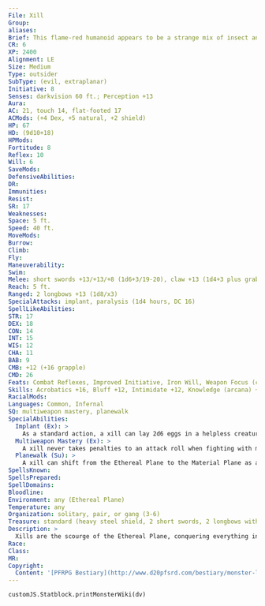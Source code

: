 ```yaml
---
File: Xill
Group: 
aliases: 
Brief: This flame-red humanoid appears to be a strange mix of insect and reptile, with four arms and twitching, fanged mandibles.
CR: 6
XP: 2400
Alignment: LE
Size: Medium
Type: outsider
SubType: (evil, extraplanar)
Initiative: 8
Senses: darkvision 60 ft.; Perception +13
Aura: 
AC: 21, touch 14, flat-footed 17
ACMods: (+4 Dex, +5 natural, +2 shield)
HP: 67
HD: (9d10+18)
HPMods: 
Fortitude: 8
Reflex: 10
Will: 6
SaveMods: 
DefensiveAbilities: 
DR: 
Immunities: 
Resist: 
SR: 17
Weaknesses: 
Space: 5 ft.
Speed: 40 ft.
MoveMods: 
Burrow: 
Climb: 
Fly: 
Maneuverability: 
Swim: 
Melee: short swords +13/+13/+8 (1d6+3/19-20), claw +13 (1d4+3 plus grab), bite +7 (1d3+1 plus paralysis), or 4 claws +13 (1d4+3 plus grab), bite +12 (1d3+3 plus paralysis)
Reach: 5 ft.
Ranged: 2 longbows +13 (1d8/x3)
SpecialAttacks: implant, paralysis (1d4 hours, DC 16)
SpellLikeAbilities: 
STR: 17
DEX: 18
CON: 14
INT: 15
WIS: 12
CHA: 11
BAB: 9
CMB: +12 (+16 grapple)
CMD: 26
Feats: Combat Reflexes, Improved Initiative, Iron Will, Weapon Focus (claw, short sword)
Skills: Acrobatics +16, Bluff +12, Intimidate +12, Knowledge (arcana) +14, Knowledge (planes) +14, Perception +13, Sense Motive +13, Stealth +14
RacialMods: 
Languages: Common, Infernal
SQ: multiweapon mastery, planewalk
SpecialAbilities:
  Implant (Ex): >
    As a standard action, a xill can lay 2d6 eggs in a helpless creature. A xill's eggs hatch in 24 hours, at which point the young consume the host from within, inflicting 1 point of Con damage per hour per young until the host dies. The young then emerge and planewalk to the Ethereal Plane, if possible, to mature. A remove disease spell (or similar effect) rids a victim of all implanted eggs or active young, or they can be cut out one at a time with DC 20 Heal checks (each attempt takes 10 minutes). If a check fails, the healer can try again, but each attempt (successful or not) deals 1d4 points of damage to the patient.
  Multiweapon Mastery (Ex): >
    A xill never takes penalties to an attack roll when fighting with multiple weapons, and treats claws as primary attacks even when also wielding weapons.
  Planewalk (Su): >
    A xill can shift from the Ethereal Plane to the Material Plane as a move action. Shifting from the Material Plane to the Ethereal Plane takes 2 consecutive full-round actions, during which time the xill is immobile. As a xill fades away, it becomes harder to hit: opponents have a 20% miss chance in the first round and a 50% miss chance in the second. A xill can take a single willing or helpless creature with it when it switches planes.
SpellsKnown: 
SpellsPrepared: 
SpellDomains: 
Bloodline: 
Environment: any (Ethereal Plane)
Temperature: any
Organization: solitary, pair, or gang (3-6)
Treasure: standard (heavy steel shield, 2 short swords, 2 longbows with 40 arrows, other treasure)
Description: >
  Xills are the scourge of the Ethereal Plane, conquering everything in their paths with only one purpose: to perpetuate their race at the expense of others. All xills are female and capable of fertilizing their own eggs, but require living hosts to incubate these eggs, which they inject into paralyzed victims by means of a grotesque ovipositor normally kept retracted behind their mandibles. Evil and alien, the plane-shifting xills possess impressive intelligence and a totalitarian, militaristic culture all their own. Though they see most other life forms as incubators, they particularly prize phase spiders for this purpose.
Race: 
Class: 
MR: 
Copyright:
  Content: '[PFRPG Bestiary](http://www.d20pfsrd.com/bestiary/monster-listings/outsiders/xill)'
---
```

```dataviewjs
customJS.Statblock.printMonsterWiki(dv)
```
